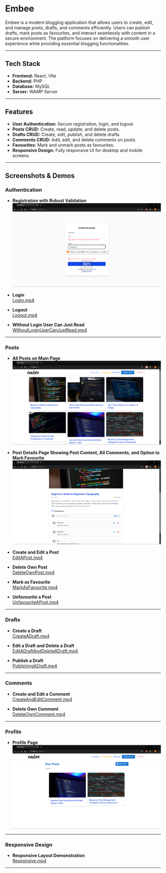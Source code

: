 # Embee

Embee is a modern blogging application that allows users to create, edit, and manage posts, drafts, and comments efficiently. Users can publish drafts, mark posts as favourites, and interact seamlessly with content in a secure environment. The platform focuses on delivering a smooth user experience while providing essential blogging functionalities.

---

## Tech Stack

- **Frontend:** React, Vite  
- **Backend:** PHP  
- **Database:** MySQL  
- **Server:** WAMP Server

---

## Features

- **User Authentication:** Secure registration, login, and logout.  
- **Posts CRUD:** Create, read, update, and delete posts.  
- **Drafts CRUD:** Create, edit, publish, and delete drafts.  
- **Comments CRUD:** Add, edit, and delete comments on posts.  
- **Favourites:** Mark and unmark posts as favourites.  
- **Responsive Design:** Fully responsive UI for desktop and mobile screens.

---

## Screenshots & Demos

### Authentication

- **Registration with Robust Validation**  
  ![RegistrationWithRobustValidation](screenshots/RegistrationWithRobustValidation.png)  

- **Login**  
  [Login.mp4](screenshots/Login.mp4)  

- **Logout**  
  [Logout.mp4](screenshots/Logout.mp4)  

- **Without Login User Can Just Read**  
  [WithoutLoginUserCanJustRead.mp4](screenshots/WithoutLoginUserCanJustRead.mp4)  

---

### Posts

- **All Posts on Main Page**  
  ![AllPostsOnMainPage](screenshots/AllPostsOnMainPage.png)  

- **Post Details Page Showing Post Content, All Comments, and Option to Mark Favourite**  
  ![PostDetailsPageShowingPostContentAllCommentsAndOptionToMarkFavourite](screenshots/PostDetailsPageShowingPostContentAllCommentsAndOptionToMarkFavourite.png)  

- **Create and Edit a Post**  
  [EditAPost.mp4](screenshots/EditAPost.mp4)  

- **Delete Own Post**  
  [DeleteOwnPost.mp4](screenshots/DeleteOwnPost.mp4)  

- **Mark as Favourite**  
  [MarkAsFavourite.mp4](screenshots/MarkAsFavourite.mp4)  

- **Unfavourite a Post**  
  [UnfavouriteAPost.mp4](screenshots/UnfavouriteAPost.mp4)  

---

### Drafts

- **Create a Draft**  
  [CreateADraft.mp4](screenshots/CreateADraft.mp4)  

- **Edit a Draft and Delete a Draft**  
  [EditADraftAndDeleteADraft.mp4](screenshots/EditADraftAndDeleteADraft.mp4)  

- **Publish a Draft**  
  [PublishingADraft.mp4](screenshots/PublishingADraft.mp4)  

---

### Comments

- **Create and Edit a Comment**  
  [CreateAndEditComment.mp4](screenshots/CreateAndEditComment.mp4)  

- **Delete Own Comment**  
  [DeleteOwnComment.mp4](screenshots/DeleteOwnComment.mp4)  

---

### Profile

- **Profile Page**  
  ![ProfilePage](screenshots/ProfilePage.png)  

---

### Responsive Design

- **Responsive Layout Demonstration**  
  [Responsive.mp4](screenshots/Responsive.mp4)  

---

